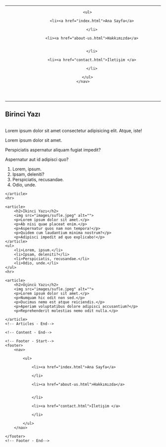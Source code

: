<!DOCTYPE html>
<html lang="tr">
<head>
    <meta charset="UTF-8">
    <meta http-equiv="X-UA-Compatible" content="IE=edge">
    <meta name="viewport" content="width=device-width, initial-scale=1.0">
    <title>Ana sayfa</title>
</head>
<body>
    <hr>
<!--navbar-->
<header>
    <nav> 
                
        <ul>
            
            <li><a href="index.html">Ana Sayfa</a>
            
            </li>
            
            <li><a href="about-us.html">Hakkımızda</a>
            
            
            </li>
            
            <li><a href="contact.html">İletişim </a>
            
            </li>
        
        </ul>
    </nav>
    
</header>
<hr>
<!--navbar-->
<section>       
    <!-- Articles - Start-->
    <article>
        <h2>Birinci Yazı</h2>
        <img src="images/sufle.jpeg" alt="">
        <p>Lorem ipsum dolor sit amet consectetur adipisicing elit. Atque, iste!</p>
        <p>Lorem ipsum dolor sit amet.</p>
        <p>Perspiciatis aspernatur aliquam fugiat impedit?</p>
        <p>Aspernatur aut id adipisci quo?</p>
        <ol>
            <li>Lorem, ipsum.</li>
            <li>Ipsam, deleniti?</li>
            <li>Perspiciatis, recusandae.</li>
            <li>Odio, unde.</li>
        </ol>
    
    </article>
    <hr>

    <article>
        <h2>İkinci Yazı</h2>
        <img src="images/sufle.jpeg" alt="">
        <p>Lorem ipsum dolor sit amet.</p>
        <p>Ab nisi quae placeat enim.</p>
        <p>Aspernatur quos nam non tempora!</p>
        <p>Quidem cum laudantium minima nostrum?</p>
        <p>Adipisci impedit ad quo explicabo!</p>
    </article>
    <ul>
        <li>Lorem, ipsum.</li>
        <li>Ipsam, deleniti?</li>
        <li>Perspiciatis, recusandae.</li>
        <li>Odio, unde.</li>
    </ul>
    <hr>

    <article>
        <h2>Üçüncü Yazı</h2>
        <img src="images/sufle.jpeg" alt="">
        <p>Lorem ipsum dolor sit amet.</p>
        <p>Numquam hic odit non sed.</p>
        <p>Ducimus nemo est atque reiciendis.</p>
        <p>Aperiam voluptatibus dolore adipisci accusantium?</p>
        <p>Reprehenderit molestias nemo odit nulla.</p>

    </article>
    <!-- Articles - End-->
</section> 


</body>

    <!-- Content - End-->

    <!-- Footer - Start-->
    <footer>
        <nav> 
                
            <ul>
                
                <li><a href="index.html">Ana Sayfa</a>
                
                </li>
                
                <li><a href="about-us.html">Hakkımızda</a>
                
                
                </li>
                
                <li><a href="contact.html">İletişim </a>
                
                </li>
            
            </ul>
        </nav>

    </footer>
    <!-- Footer - End-->
</body>
</html>

